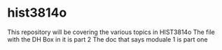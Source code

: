 # hist3814o
This repository will be covering the various topics in HIST3814o
The file with the DH Box in it is part 2
The doc that says moduale 1 is part one
